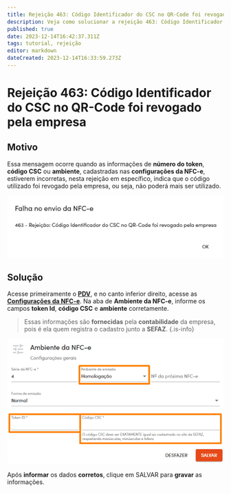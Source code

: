 ```yaml
---
title: Rejeição 463: Código Identificador do CSC no QR-Code foi revogado pela empresa
description: Veja como solucionar a rejeição 463: Código Identificador do CSC no QR-Code foi revogado pela empresa
published: true
date: 2023-12-14T16:42:37.311Z
tags: tutorial, rejeição
editor: markdown
dateCreated: 2023-12-14T16:33:59.273Z
---
```


# Rejeição 463: Código Identificador do CSC no QR-Code foi revogado pela empresa

## Motivo

Essa mensagem ocorre quando as informações de **número do token**, **código CSC** ou **ambiente**, cadastradas nas **configurações da NFC-e**, estiverem incorretas, nesta rejeição em específico, indica que o código utilizado foi revogado pela empresa, ou seja, não poderá mais ser utilizado.

![Texto da rejeição](/tutoriais/rejeicoes/463/msg_rej_463.png)

## Solução

Acesse primeiramente o [**PDV**](/movimentos/pdv), e no canto inferior direito, acesse as [**Configurações da NFC-e**](/movimentos/pdv#configurações-da-nfc-e). Na aba de **Ambiente da NFC-e**, informe os campos **token Id**, **código CSC** e **ambiente** corretamente.

> Essas informações são **fornecidas** pela **contabilidade** da empresa, pois é ela quem registra o cadastro junto a **SEFAZ**.
{.is-info}

![Solução da rejeição](/tutoriais/rejeicoes/463/sol_rej_463.png)

Após **informar** os dados **corretos**, clique em <span class="mat-button mat-accent">SALVAR</span> para **gravar** as informações.
